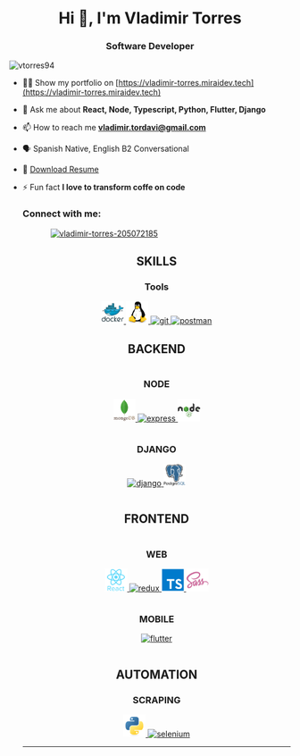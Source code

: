 <div align="center">
    <h1>Hi 👋, I'm Vladimir Torres</h1>
    <h3>Software Developer</h3>
</div>
<p align="left"> 
    <img src="https://komarev.com/ghpvc/?username=vtorres94&label=Profile%20views&color=0e75b6&style=flat" alt="vtorres94" /> 
</p>
<p>

-   👨‍💻 Show my portfolio on [https://vladimir-torres.miraidev.tech](https://vladimir-torres.miraidev.tech)

-   💬 Ask me about **React, Node, Typescript, Python, Flutter, Django**

-   📫 How to reach me **vladimir.tordavi@gmail.com**

-   🗣️ Spanish Native, English B2 Conversational

-   📄 [Download Resume](https://vladimir-torres.miraidev.tech/assets/CV@TORRES_DAVILA_MIGUEL_VLADIMIR.pdf)

-   ⚡ Fun fact **I love to transform coffe on code**

    </p>
    <h3 align="left">Connect with me:</h3>
    <p align="left" style="padding-left: 50px">
        <a href="https://www.linkedin.com/in/vladimir-tordavi" target="blank">
            <img src="https://raw.githubusercontent.com/rahuldkjain/github-profile-readme-generator/master/src/images/icons/Social/linked-in-alt.svg" alt="vladimir-torres-205072185" height="30" width="40" />
        </a>
    </p>
    <div align="center">
        <h2>SKILLS</h2>
        <h3>Tools</h3>
        <p>
            <a href="https://www.docker.com/" target="_blank" rel="noreferrer"> 
                <img src="https://raw.githubusercontent.com/devicons/devicon/master/icons/docker/docker-original-wordmark.svg" alt="docker" width="40" height="40"/> 
            </a>
            <a href="https://www.linux.org/" target="_blank" rel="noreferrer"> 
                <img src="https://raw.githubusercontent.com/devicons/devicon/master/icons/linux/linux-original.svg" alt="linux" width="40" height="40"/> 
            </a>
            <a href="https://git-scm.com/" target="_blank" rel="noreferrer"> 
                <img src="https://www.vectorlogo.zone/logos/git-scm/git-scm-icon.svg" alt="git" width="40" height="40"/> 
            </a>
            <a href="https://postman.com" target="_blank" rel="noreferrer"> 
                <img src="https://www.vectorlogo.zone/logos/getpostman/getpostman-icon.svg" alt="postman" width="40" height="40"/> 
            </a>
        </p>
        <h2>BACKEND</h2>
        <div class="row">
            <div class="column">
                <h3>NODE</h3>
                <p>
                    <a href="https://www.mongodb.com/" target="_blank" rel="noreferrer"> 
                        <img src="https://raw.githubusercontent.com/devicons/devicon/master/icons/mongodb/mongodb-original-wordmark.svg" alt="mongodb" width="40" height="40"/> 
                    </a>
                    <a href="https://expressjs.com/" target="_blank" rel="noreferrer"> 
                        <img src="https://vectorified.com/images/express-js-icon-20.png" alt="express" width="40" height="40"/> 
                    </a>
                    <a href="https://nodejs.org" target="_blank" rel="noreferrer"> 
                        <img src="https://raw.githubusercontent.com/devicons/devicon/master/icons/nodejs/nodejs-original-wordmark.svg" alt="nodejs" width="40" height="40"/> 
                    </a>
                </p>
            </div>
            <div class="column">
                <h3>DJANGO</h3>
                <p>
                    <a href="https://www.djangoproject.com/" target="_blank" rel="noreferrer"> 
                        <img src="https://cdn.worldvectorlogo.com/logos/django.svg" alt="django" width="40" height="40"/> 
                    </a>
                    <a href="https://www.postgresql.org" target="_blank" rel="noreferrer"> 
                        <img src="https://raw.githubusercontent.com/devicons/devicon/master/icons/postgresql/postgresql-original-wordmark.svg" alt="postgresql" width="40" height="40"/> 
                    </a>
                </p>
            </div>
        </div>
        <h2>FRONTEND</h2>
        <div class="row">
            <div class="column">
                <h3>WEB</h3>
                <p>
                    <a href="https://reactjs.org/" target="_blank" rel="noreferrer"> 
                        <img src="https://raw.githubusercontent.com/devicons/devicon/master/icons/react/react-original-wordmark.svg" alt="react" width="40" height="40"/> 
                    </a>
                    <a href="https://redux.js.org/" target="_blank" rel="noreferrer"> 
                        <img src="https://redux.js.org/img/redux.svg" alt="redux" width="40" height="40"/> 
                    </a>
                    <a href="https://www.typescriptlang.org/" target="_blank" rel="noreferrer"> 
                        <img src="https://raw.githubusercontent.com/devicons/devicon/master/icons/typescript/typescript-original.svg" alt="typescript" width="40" height="40"/> 
                    </a>
                    <a href="https://sass-lang.com" target="_blank" rel="noreferrer"> 
                        <img src="https://raw.githubusercontent.com/devicons/devicon/master/icons/sass/sass-original.svg" alt="sass" width="40" height="40"/> 
                    </a>
                </p>
            </div>
            <div class="column">
                <h3>MOBILE</h3>
                <p>
                    <a href="https://flutter.dev" target="_blank" rel="noreferrer"> 
                        <img src="https://www.vectorlogo.zone/logos/flutterio/flutterio-icon.svg" alt="flutter" width="40" height="40"/> 
                    </a> 
                </p>
            </div>
        </div>
        <h2>AUTOMATION</h2>
        <h3>SCRAPING</h3>
        <p>
            <a href="https://www.python.org" target="_blank" rel="noreferrer"> 
                <img src="https://raw.githubusercontent.com/devicons/devicon/master/icons/python/python-original.svg" alt="python" width="40" height="40"/> 
            </a>
            <a href="https://www.selenium.dev" target="_blank" rel="noreferrer"> 
                <img src="https://raw.githubusercontent.com/detain/svg-logos/780f25886640cef088af994181646db2f6b1a3f8/svg/selenium-logo.svg" alt="selenium" width="40" height="40"/> 
            </a>
        </p><hr/>
    </div>
